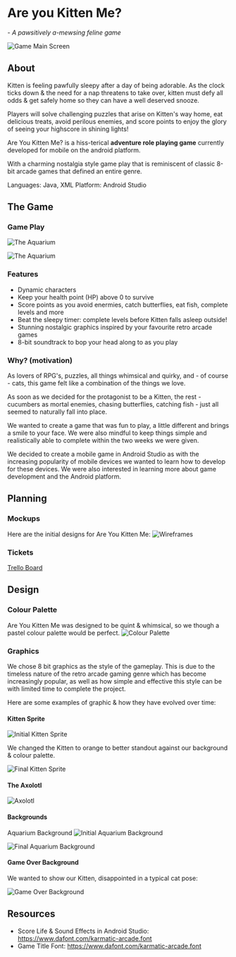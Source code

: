 # Are you Kitten Me?

_- A pawsitively a-mewsing feline game_

![Game Main Screen](https://github.com/ewa-j/AreYouKittenMe/blob/f050295e95d5aa74b919a2719c6a2dba54391c12/resources/images/main-background.PNG)

## About

Kitten is feeling pawfully sleepy after a day of being adorable. As the clock ticks down & the need for a nap threatens to take over, kitten must defy all odds & get safely home so they can have a well deserved snooze.

Players will solve challenging puzzles that arise on Kitten's way home, eat delicious treats, avoid perilous enemies, and score points to enjoy the glory of seeing your highscore in shining lights!

Are You Kitten Me? is a hiss-terical **adventure role playing game** currently developed for mobile on the android platform.

With a charming nostalgia style game play that is reminiscent of classic 8-bit arcade games that defined an entire genre.

Languages: Java, XML
Platform: Android Studio

## The Game

### Game Play

![The Aquarium](https://github.com/ewa-j/AreYouKittenMe/blob/f698589e0bf5af44f175dccb080a62705fcf47ab/resources/gifs/aquarium-playthrough.gif)

![The Aquarium](https://github.com/ewa-j/AreYouKittenMe/blob/f698589e0bf5af44f175dccb080a62705fcf47ab/resources/gifs/maze-playthrough.gif)

### Features

- Dynamic characters
- Keep your health point (HP) above 0 to survive
- Score points as you avoid enermies, catch butterflies, eat fish, complete levels and more
- Beat the sleepy timer: complete levels before Kitten falls asleep outside!
- Stunning nostalgic graphics inspired by your favourite retro arcade games
- 8-bit soundtrack to bop your head along to as you play

### Why? (motivation)

As lovers of RPG's, puzzles, all things whimsical and quirky, and - of course - cats, this game felt like a combination of the things we love.

As soon as we decided for the protagonist to be a Kitten, the rest - cucumbers as mortal enemies, chasing butterflies, catching fish - just all seemed to naturally fall into place.

We wanted to create a game that was fun to play, a little different and brings a smile to your face. We were also mindful to keep things simple and realistically able to complete within the two weeks we were given.

We decided to create a mobile game in Android Studio as with the increasing popularity of mobile devices we wanted to learn how to develop for these devices. We were also interested in learning more about game development and the Android platform.

## Planning

### Mockups

Here are the initial designs for Are You Kitten Me:
![Wireframes](https://github.com/ewa-j/AreYouKittenMe/blob/f050295e95d5aa74b919a2719c6a2dba54391c12/resources/images/are-you-kitten-me-wireframe.png)

### Tickets

[Trello Board](https://trello.com/b/59lSNDKq/are-you-kitten-me-🐱)

## Design

### Colour Palette

Are You Kitten Me was designed to be quint & whimsical, so we though a pastel colour palette would be perfect.
![Colour Palette](https://github.com/ewa-j/AreYouKittenMe/blob/f050295e95d5aa74b919a2719c6a2dba54391c12/resources/images/Are%20You%20Kitten%20Me.png)

### Graphics

We chose 8 bit graphics as the style of the gameplay. This is due to the timeless nature of the retro arcade gaming genre which has become increasingly popular, as well as how simple and effective this style can be with limited time to complete the project.

Here are some examples of graphic & how they have evolved over time:

#### Kitten Sprite

![Initial Kitten Sprite](https://github.com/ewa-j/AreYouKittenMe/blob/f698589e0bf5af44f175dccb080a62705fcf47ab/resources/images/old_kitten_sprite.PNG)

We changed the Kitten to orange to better standout against our background & colour palette.

![Final Kitten Sprite](https://github.com/ewa-j/AreYouKittenMe/blob/f698589e0bf5af44f175dccb080a62705fcf47ab/resources/images/kitten_sprite.PNG)

#### The Axolotl

![Axolotl](https://github.com/ewa-j/AreYouKittenMe/blob/f698589e0bf5af44f175dccb080a62705fcf47ab/resources/images/axolotl.png)

#### Backgrounds

Aquarium Background
![Initial Aquarium Background](https://github.com/ewa-j/AreYouKittenMe/blob/a082979628e7d80a4c23ccf6a80e9b7e85f80553/resources/images/aquarium_background.png)

![Final Aquarium Background](https://github.com/ewa-j/AreYouKittenMe/blob/f698589e0bf5af44f175dccb080a62705fcf47ab/resources/images/aquarium_background222.png)

#### Game Over Background

We wanted to show our Kitten, disappointed in a typical cat pose:

![Game Over Background](https://github.com/ewa-j/AreYouKittenMe/blob/f698589e0bf5af44f175dccb080a62705fcf47ab/resources/images/gameover.png)

## Resources

- Score Life & Sound Effects in Android Studio: https://www.dafont.com/karmatic-arcade.font
- Game Title Font: https://www.dafont.com/karmatic-arcade.font
